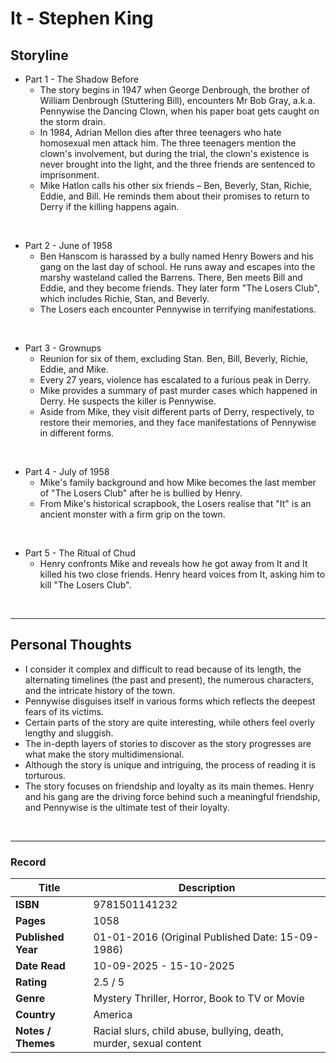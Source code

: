 # It - Stephen King

## Storyline
* Part 1 - The Shadow Before
  - The story begins in 1947 when George Denbrough, the brother of William Denbrough (Stuttering Bill), encounters Mr Bob Gray, a.k.a. Pennywise the Dancing Clown, when his paper boat gets caught on the storm drain.
  - In 1984, Adrian Mellon dies after three teenagers who hate homosexual men attack him. The three teenagers mention the clown's involvement, but during the trial, the clown's existence is never brought into the light, and the three friends are sentenced to imprisonment.
  - Mike Hatlon calls his other six friends – Ben, Beverly, Stan, Richie, Eddie, and Bill. He reminds them about their promises to return to Derry if the killing happens again.
<br>

* Part 2 - June of 1958
  - Ben Hanscom is harassed by a bully named Henry Bowers and his gang on the last day of school. He runs away and escapes into the marshy wasteland called the Barrens. There, Ben meets Bill and Eddie, and they become friends. They later form "The Losers Club", which includes Richie, Stan, and Beverly.
  - The Losers each encounter Pennywise in terrifying manifestations.
<br>

* Part 3 - Grownups
  - Reunion for six of them, excluding Stan. Ben, Bill, Beverly, Richie, Eddie, and Mike.
  - Every 27 years, violence has escalated to a furious peak in Derry.
  - Mike provides a summary of past murder cases which happened in Derry. He suspects the killer is Pennywise.
  - Aside from Mike, they visit different parts of Derry, respectively, to restore their memories, and they face manifestations of Pennywise in different forms.
<br>

* Part 4 - July of 1958
  - Mike's family background and how Mike becomes the last member of "The Losers Club" after he is bullied by Henry.
  - From Mike's historical scrapbook, the Losers realise that "It" is an ancient monster with a firm grip on the town.
<br>

* Part 5 - The Ritual of Chud
  - Henry confronts Mike and reveals how he got away from It and It killed his two close friends. Henry heard voices from It, asking him to kill "The Losers Club".
<br>

***
## Personal Thoughts
- I consider it complex and difficult to read because of its length, the alternating timelines (the past and present), the numerous characters, and the intricate history of the town.
- Pennywise disguises itself in various forms which reflects the deepest fears of its victims.
- Certain parts of the story are quite interesting, while others feel overly lengthy and sluggish.
- The in-depth layers of stories to discover as the story progresses are what make the story multidimensional.
- Although the story is unique and intriguing, the process of reading it is torturous.
- The story focuses on friendship and loyalty as its main themes. Henry and his gang are the driving force behind such a meaningful friendship, and Pennywise is the ultimate test of their loyalty.
<br>

***
### Record
| Title | Description |
| -- | -- |
| **ISBN** | 9781501141232 |
| **Pages** | 1058 |
| **Published Year** | 01-01-2016 (Original Published Date: 15-09-1986) |
| **Date Read** | 10-09-2025 - 15-10-2025 |
| **Rating** | 2.5 / 5 |
| **Genre** | Mystery Thriller, Horror, Book to TV or Movie |
| **Country** | America |
| **Notes / Themes** | Racial slurs, child abuse, bullying, death, murder, sexual content | 
